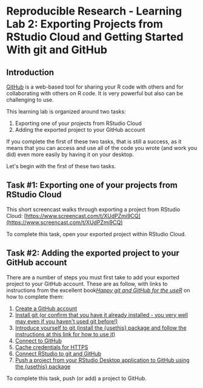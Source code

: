 # Reproducible Research - Learning Lab 2: Exporting Projects from RStudio Cloud and Getting Started With git and GitHub

## Introduction
[GitHub](http://github.com/) is a web-based tool for sharing your R code with others and for collaborating with others on R code. It is very powerful but also can be challenging to use. 

This learning lab is organized around two tasks:

1. Exporting one of your projects from RStudio Cloud
2. Adding the exported project to your GitHub account

If you complete the first of these two tasks, that is still a success, as it means that you can access and use all of the code you wrote (and work you did) even more easily by having it on your desktop.

Let's begin with the first of these two tasks.

## Task #1: Exporting one of your projects from RStudio Cloud

This short screencast walks through exporting a project from RStudio Cloud: [https://www.screencast.com/t/XUdPZmi9CQ](https://www.screencast.com/t/XUdPZmi9CQ)

To complete this task, open your exported project within RStudio Cloud.

## Task #2: Adding the exported project to your GitHub account

There are a number of steps you must first take to add your exported project to your GitHub account. These are as follow, with links to instructions from the excellent book[*Happy git and GitHub for the useR*](https://happygitwithr.com/) on how to complete them:

1. [Create a GitHub account](https://happygitwithr.com/github-acct.html) 
2. [Install git (or confirm that you have it already installed - you very well may even if you haven't used git before!)](https://happygitwithr.com/install-git.html)
3. [Introduce yourself to git (install the {usethis} package and follow the instructions at this link for how to use it)](https://happygitwithr.com/hello-git.html)
4. [Connect to GitHub](https://happygitwithr.com/push-pull-github.html)
5. [Cache credentials for HTTPS](https://happygitwithr.com/credential-caching.html)
6. [Connect RStudio to git and GitHub](https://happygitwithr.com/rstudio-git-github.html)
7. [Push a project from your RStudio Desktop application to GitHub using the {usethis} package](https://happygitwithr.com/existing-github-last.html)

To complete this task, push (or add) a project to GitHub.